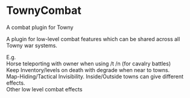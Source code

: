 # TownyCombat
A combat plugin for Towny

A plugin for low-level combat features which can be shared across all Towny war systems.

E.g.
<br> Horse teleporting with owner when using /t /n (for cavalry battles)
<br> Keep Inventory/levels on death with degrade when near to towns.
<br> Map-Hiding/Tactical Invisibility. Inside/Outside towns can give different effects.
<br> Other low level combat effects

